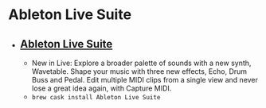 # Ableton Live Suite
- [Ableton Live Suite](https://www.ableton.com/en/live/)
  - 
  - New in Live: Explore a broader palette of sounds with a new synth, Wavetable. Shape your music with three new effects, Echo, Drum Buss and Pedal. Edit multiple MIDI clips from a single view and never lose a great idea again, with Capture MIDI.
  - `brew cask install Ableton Live Suite`
